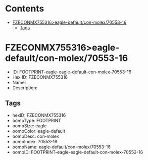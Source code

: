 



Contents
========

* [FZECONMX755316>eagle-default/con-molex/70553-16](#fzeconmx755316eagle-defaultcon-molex70553-16)
	* [Tags](#tags)

# FZECONMX755316>eagle-default/con-molex/70553-16

- ID: FOOTPRINT-eagle-eagle-default-con-molex-70553-16
- Hex ID: FZECONMX755316
- Name: 
- Description: 

## Tags

- hexID: FZECONMX755316
- oompType: FOOTPRINT
- oompSize: eagle
- oompColor: eagle-default
- oompDesc: con-molex
- oompIndex: 70553-16
- oompName: eagle-default/con-molex/70553-16
- oompID: FOOTPRINT-eagle-eagle-default-con-molex-70553-16
